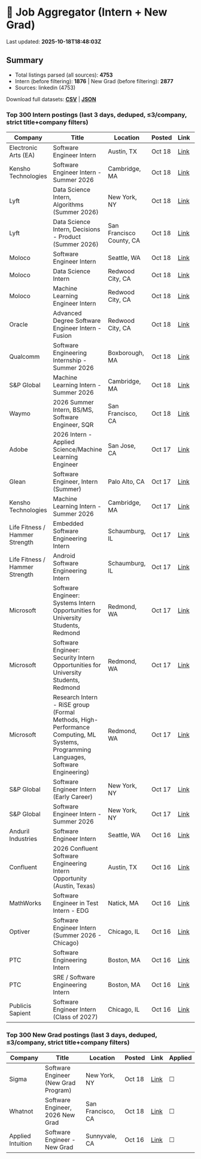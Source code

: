 # 🔎 Job Aggregator (Intern + New Grad)

Last updated: **2025-10-18T18:48:03Z**

## Summary
- Total listings parsed (all sources): **4753**
- Intern (before filtering): **1876** | New Grad (before filtering): **2877**
- Sources: linkedin (4753)

Download full datasets: **[CSV](data/jobs.csv)** | **[JSON](data/jobs.json)**

### Top 300 Intern postings (last 3 days, deduped, ≤3/company, strict title+company filters)
| Company | Title | Location | Posted | Link | Applied |
|---|---|---|---|---|---|
| Electronic Arts (EA) | Software Engineer Intern | Austin, TX | Oct 18 | [Link](https://www.linkedin.com/jobs/view/software-engineer-intern-at-electronic-arts-ea-4303445373?position=9&pageNum=0&refId=gDKGx9IMb3C7G6GXuDi7yQ%3D%3D&trackingId=8ktmzgdOfGJHW5xTiNMHDg%3D%3D) | ☐ |
| Kensho Technologies | Software Engineer Intern - Summer 2026 | Cambridge, MA | Oct 18 | [Link](https://www.linkedin.com/jobs/view/software-engineer-intern-summer-2026-at-kensho-technologies-4296144404?position=6&pageNum=2&refId=qTD5BSlOrI5tZ%2BaAeS%2FuKg%3D%3D&trackingId=0fjDvO%2F6FzuD3TPLmP7%2FVg%3D%3D) | ☐ |
| Lyft | Data Science Intern, Algorithms (Summer 2026) | New York, NY | Oct 18 | [Link](https://www.linkedin.com/jobs/view/data-science-intern-algorithms-summer-2026-at-lyft-4296481418?position=3&pageNum=2&refId=zcoHnQTIUM5%2FoCk8dRpOQg%3D%3D&trackingId=6LtegO9ynrWmlclV1posMw%3D%3D) | ☐ |
| Lyft | Data Science Intern, Decisions - Product (Summer 2026) | San Francisco County, CA | Oct 18 | [Link](https://www.linkedin.com/jobs/view/data-science-intern-decisions-product-summer-2026-at-lyft-4296477626?position=2&pageNum=7&refId=8DMI8BKavTaBSp4PC%2BvWKw%3D%3D&trackingId=5qqkuvw15zs6InzdNnjMXw%3D%3D) | ☐ |
| Moloco | Software Engineer Intern | Seattle, WA | Oct 18 | [Link](https://www.linkedin.com/jobs/view/software-engineer-intern-at-moloco-4306830206?position=10&pageNum=0&refId=GkuKcvq%2BwekREItux%2FqNfA%3D%3D&trackingId=ntFeYDJ%2BhAD0m0KKXZ9EYw%3D%3D) | ☐ |
| Moloco | Data Science Intern | Redwood City, CA | Oct 18 | [Link](https://www.linkedin.com/jobs/view/data-science-intern-at-moloco-4306812965?position=9&pageNum=7&refId=8DMI8BKavTaBSp4PC%2BvWKw%3D%3D&trackingId=Z0MqFuXWKNeLHNxY9F1yPg%3D%3D) | ☐ |
| Moloco | Machine Learning Engineer Intern | Redwood City, CA | Oct 18 | [Link](https://www.linkedin.com/jobs/view/machine-learning-engineer-intern-at-moloco-4306810950?position=1&pageNum=0&refId=h%2FUE07WuPDtMBaNVjeQJOg%3D%3D&trackingId=D9oZftPLv3eNd3n9x0l1sQ%3D%3D) | ☐ |
| Oracle | Advanced Degree Software Engineer Intern - Fusion | Redwood City, CA | Oct 18 | [Link](https://www.linkedin.com/jobs/view/advanced-degree-software-engineer-intern-fusion-at-oracle-4313823838?position=7&pageNum=7&refId=JQRUT1tazwc2aT8jHIYI0A%3D%3D&trackingId=ryWh0zc5%2BzIZpA%2BZzT0dsQ%3D%3D) | ☐ |
| Qualcomm | Software Engineering Internship - Summer 2026 | Boxborough, MA | Oct 18 | [Link](https://www.linkedin.com/jobs/view/software-engineering-internship-summer-2026-at-qualcomm-4316104056?position=2&pageNum=2&refId=dQaqyEDEiwPBny7rfUjcUg%3D%3D&trackingId=xjsGrN0dF2ESRLPA%2BAdoWA%3D%3D) | ☐ |
| S&P Global | Machine Learning Intern - Summer 2026 | Cambridge, MA | Oct 18 | [Link](https://www.linkedin.com/jobs/view/machine-learning-intern-summer-2026-at-s-p-global-4295790243?position=2&pageNum=0&refId=%2BCF5mJxyeYdi1R3ZD3FJdQ%3D%3D&trackingId=izA9GNYPIvzaHRMuo2%2BI8w%3D%3D) | ☐ |
| Waymo | 2026 Summer Intern, BS/MS, Software Engineer, SQR | San Francisco, CA | Oct 18 | [Link](https://www.linkedin.com/jobs/view/2026-summer-intern-bs-ms-software-engineer-sqr-at-waymo-4315795361?position=1&pageNum=7&refId=JQRUT1tazwc2aT8jHIYI0A%3D%3D&trackingId=RgH72oZFubJQVI8gmhcDMw%3D%3D) | ☐ |
| Adobe | 2026 Intern - Applied Science/Machine Learning Engineer | San Jose, CA | Oct 17 | [Link](https://www.linkedin.com/jobs/view/2026-intern-applied-science-machine-learning-engineer-at-adobe-4305264328?position=7&pageNum=7&refId=qw1zSooYp5HM%2B2ZDcQfwTg%3D%3D&trackingId=%2F%2BJtQWf0S4VN8GrmElxX9Q%3D%3D) | ☐ |
| Glean | Software Engineer, Intern (Summer) | Palo Alto, CA | Oct 17 | [Link](https://www.linkedin.com/jobs/view/software-engineer-intern-summer-at-glean-4295127351?position=8&pageNum=0&refId=TA%2F2826OD37hDzmtzBUifA%3D%3D&trackingId=SdPBD0xEnzBIjM0yUrKN4A%3D%3D) | ☐ |
| Kensho Technologies | Machine Learning Intern - Summer 2026 | Cambridge, MA | Oct 17 | [Link](https://www.linkedin.com/jobs/view/machine-learning-intern-summer-2026-at-kensho-technologies-4296137534?position=1&pageNum=0&refId=%2BCF5mJxyeYdi1R3ZD3FJdQ%3D%3D&trackingId=7CZ5yVujHdLMTOv0rldfOw%3D%3D) | ☐ |
| Life Fitness  / Hammer Strength | Embedded Software Engineering Intern | Schaumburg, IL | Oct 17 | [Link](https://www.linkedin.com/jobs/view/embedded-software-engineering-intern-at-life-fitness-hammer-strength-4313391484?position=6&pageNum=2&refId=7ByGec7cFu6aJJTFtXOLgw%3D%3D&trackingId=15FWkbESw0S%2FpTEdVMTRjA%3D%3D) | ☐ |
| Life Fitness  / Hammer Strength | Android Software Engineering Intern | Schaumburg, IL | Oct 17 | [Link](https://www.linkedin.com/jobs/view/android-software-engineering-intern-at-life-fitness-hammer-strength-4313393496?position=8&pageNum=2&refId=7ByGec7cFu6aJJTFtXOLgw%3D%3D&trackingId=W%2FssJYTxuyzKCZfgNEj6kA%3D%3D) | ☐ |
| Microsoft | Software Engineer: Systems Intern Opportunities for University Students, Redmond | Redmond, WA | Oct 17 | [Link](https://www.linkedin.com/jobs/view/software-engineer-systems-intern-opportunities-for-university-students-redmond-at-microsoft-4285302535?position=4&pageNum=5&refId=hdNmjKmoB5uqDI00Lm4VGQ%3D%3D&trackingId=ytXl8h0stS4yt0HdDSp3gg%3D%3D) | ☐ |
| Microsoft | Software Engineer: Security Intern Opportunities for University Students, Redmond | Redmond, WA | Oct 17 | [Link](https://www.linkedin.com/jobs/view/software-engineer-security-intern-opportunities-for-university-students-redmond-at-microsoft-4285300649?position=6&pageNum=5&refId=hdNmjKmoB5uqDI00Lm4VGQ%3D%3D&trackingId=mvCbWX2JbmDeaWj7Xk16%2BA%3D%3D) | ☐ |
| Microsoft | Research Intern - RiSE group (Formal Methods, High-Performance Computing, ML Systems, Programming Languages, Software Engineering) | Redmond, WA | Oct 17 | [Link](https://www.linkedin.com/jobs/view/research-intern-rise-group-formal-methods-high-performance-computing-ml-systems-programming-languages-software-engineering-at-microsoft-4305277977?position=10&pageNum=5&refId=O%2BCPO72Zlmumx7inLT%2BMpA%3D%3D&trackingId=wfqAGqEKPMwWn05QITTsiw%3D%3D) | ☐ |
| S&P Global | Software Engineer Intern (Early Career) | New York, NY | Oct 17 | [Link](https://www.linkedin.com/jobs/view/software-engineer-intern-early-career-at-s-p-global-4315767052?position=7&pageNum=2&refId=8mN%2B95mWcakjLyTlEXf1yA%3D%3D&trackingId=xjYXXs74hiKyXF49IuYWzQ%3D%3D) | ☐ |
| S&P Global | Software Engineer Intern - Summer 2026 | New York, NY | Oct 17 | [Link](https://www.linkedin.com/jobs/view/software-engineer-intern-summer-2026-at-s-p-global-4295790241?position=7&pageNum=2&refId=mmrgLwsoyEeLWNN2%2FonMCQ%3D%3D&trackingId=j0abpMPz5NGCZsVtCAlmtw%3D%3D) | ☐ |
| Anduril Industries | Software Engineer Intern | Seattle, WA | Oct 16 | [Link](https://www.linkedin.com/jobs/view/software-engineer-intern-at-anduril-industries-4283478075?position=6&pageNum=7&refId=SBLERXPEMgakDidq4jKwfA%3D%3D&trackingId=1knIems8Jpbih%2F292oFr6w%3D%3D) | ☐ |
| Confluent | 2026 Confluent Software Engineering Intern Opportunity (Austin, Texas) | Austin, TX | Oct 16 | [Link](https://www.linkedin.com/jobs/view/2026-confluent-software-engineering-intern-opportunity-austin-texas-at-confluent-4315375961?position=4&pageNum=2&refId=Fnro6%2BSVAFd2pF%2F60Z5r2w%3D%3D&trackingId=ftigjn4EQ%2Fqtil14bonDVA%3D%3D) | ☐ |
| MathWorks | Software Engineer in Test Intern - EDG | Natick, MA | Oct 16 | [Link](https://www.linkedin.com/jobs/view/software-engineer-in-test-intern-edg-at-mathworks-4313079717?position=5&pageNum=7&refId=wzPdjkhOMhz16JKNiXaZMA%3D%3D&trackingId=KS5kuJmtYyr%2BjEVpjx%2Fyyg%3D%3D) | ☐ |
| Optiver | Software Engineer Intern (Summer 2026 - Chicago) | Chicago, IL | Oct 16 | [Link](https://www.linkedin.com/jobs/view/software-engineer-intern-summer-2026-chicago-at-optiver-4256951488?position=8&pageNum=0&refId=hKoJlCtC5g21ebBEYl5Dgg%3D%3D&trackingId=cfa9Hvz8S3m0627w8R6RNA%3D%3D) | ☐ |
| PTC | Software Engineering Intern | Boston, MA | Oct 16 | [Link](https://www.linkedin.com/jobs/view/software-engineering-intern-at-ptc-4312437645?position=2&pageNum=7&refId=cocxRv2HrOdZNwSRoq%2FDNQ%3D%3D&trackingId=8f9ElMnxn7amGWrCPDm9fw%3D%3D) | ☐ |
| PTC | SRE / Software Engineering Intern | Boston, MA | Oct 16 | [Link](https://www.linkedin.com/jobs/view/sre-software-engineering-intern-at-ptc-4312448559?position=4&pageNum=7&refId=wzPdjkhOMhz16JKNiXaZMA%3D%3D&trackingId=QPp2nk7lWiH%2FONm2fbr2nA%3D%3D) | ☐ |
| Publicis Sapient | Software Engineer Intern (Class of 2027) | Chicago, IL | Oct 16 | [Link](https://www.linkedin.com/jobs/view/software-engineer-intern-class-of-2027-at-publicis-sapient-4313099431?position=9&pageNum=0&refId=hKoJlCtC5g21ebBEYl5Dgg%3D%3D&trackingId=ZlRjqD4MQfoAt9fLG0%2FW%2Bg%3D%3D) | ☐ |

### Top 300 New Grad postings (last 3 days, deduped, ≤3/company, strict title+company filters)
| Company | Title | Location | Posted | Link | Applied |
|---|---|---|---|---|---|
| Sigma | Software Engineer (New Grad Program) | New York, NY | Oct 18 | [Link](https://www.linkedin.com/jobs/view/software-engineer-new-grad-program-at-sigma-4316562840?position=6&pageNum=2&refId=WsZAnEWJjh7zh5tAPhupCA%3D%3D&trackingId=LAWmkgSHredwdRAKu5k4QA%3D%3D) | ☐ |
| Whatnot | Software Engineer, 2026 New Grad | San Francisco, CA | Oct 18 | [Link](https://www.linkedin.com/jobs/view/software-engineer-2026-new-grad-at-whatnot-4286425184?position=2&pageNum=7&refId=xOrmoihvBRET6YWk%2BQKspA%3D%3D&trackingId=YQ3G2QIFEceGQqo1V8VqLw%3D%3D) | ☐ |
| Applied Intuition | Software Engineer - New Grad | Sunnyvale, CA | Oct 16 | [Link](https://www.linkedin.com/jobs/view/software-engineer-new-grad-at-applied-intuition-4282701327?position=6&pageNum=2&refId=u%2B7oVVdWcZqFUs01e484gQ%3D%3D&trackingId=0lFwN1cdUWIQXSAHAvWeJg%3D%3D) | ☐ |
